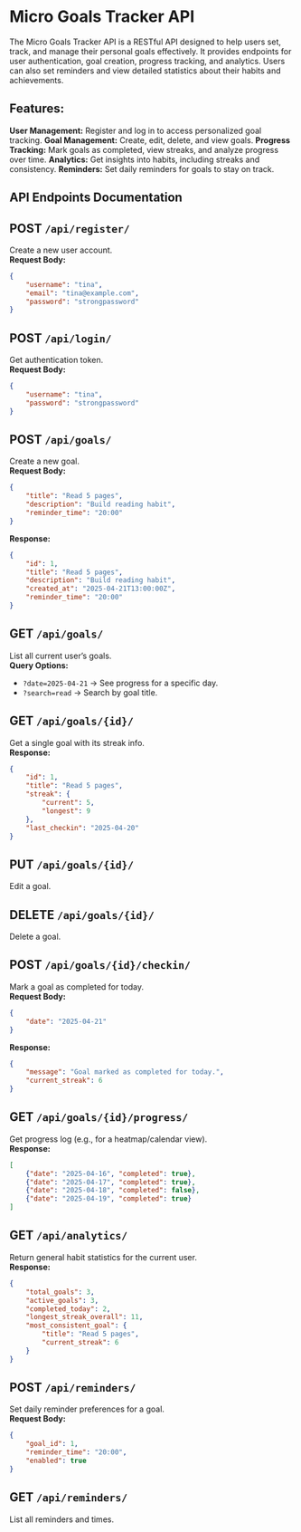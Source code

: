 #  Micro Goals Tracker API

The Micro Goals Tracker API is a RESTful API designed to help users set, track, and manage their personal goals effectively. It provides endpoints for user authentication, goal creation, progress tracking, and analytics. Users can also set reminders and view detailed statistics about their habits and achievements.

## Features:
**User Management:** Register and log in to access personalized goal tracking.
**Goal Management:** Create, edit, delete, and view goals.
**Progress Tracking:** Mark goals as completed, view streaks, and analyze progress over time.
**Analytics:** Get insights into habits, including streaks and consistency.
**Reminders:** Set daily reminders for goals to stay on track.

## API Endpoints Documentation

## POST `/api/register/`
Create a new user account.  
**Request Body:**
```json
{
    "username": "tina",
    "email": "tina@example.com",
    "password": "strongpassword"
}
```



## POST `/api/login/`
Get authentication token.  
**Request Body:**
```json
{
    "username": "tina",
    "password": "strongpassword"
}
```



## POST `/api/goals/`
Create a new goal.  
**Request Body:**
```json
{
    "title": "Read 5 pages",
    "description": "Build reading habit",
    "reminder_time": "20:00"
}
```
**Response:**
```json
{
    "id": 1,
    "title": "Read 5 pages",
    "description": "Build reading habit",
    "created_at": "2025-04-21T13:00:00Z",
    "reminder_time": "20:00"
}
```



## GET `/api/goals/`
List all current user’s goals.  
**Query Options:**
- `?date=2025-04-21` → See progress for a specific day.  
- `?search=read` → Search by goal title.



## GET `/api/goals/{id}/`
Get a single goal with its streak info.  
**Response:**
```json
{
    "id": 1,
    "title": "Read 5 pages",
    "streak": {
        "current": 5,
        "longest": 9
    },
    "last_checkin": "2025-04-20"
}
```



## PUT `/api/goals/{id}/`
Edit a goal.



## DELETE `/api/goals/{id}/`
Delete a goal.



## POST `/api/goals/{id}/checkin/`
Mark a goal as completed for today.  
**Request Body:**
```json
{
    "date": "2025-04-21"
}
```
**Response:**
```json
{
    "message": "Goal marked as completed for today.",
    "current_streak": 6
}
```



## GET `/api/goals/{id}/progress/`
Get progress log (e.g., for a heatmap/calendar view).  
**Response:**
```json
[
    {"date": "2025-04-16", "completed": true},
    {"date": "2025-04-17", "completed": true},
    {"date": "2025-04-18", "completed": false},
    {"date": "2025-04-19", "completed": true}
]
```



## GET `/api/analytics/`
Return general habit statistics for the current user.  
**Response:**
```json
{
    "total_goals": 3,
    "active_goals": 3,
    "completed_today": 2,
    "longest_streak_overall": 11,
    "most_consistent_goal": {
        "title": "Read 5 pages",
        "current_streak": 6
    }
}
```



## POST `/api/reminders/`
Set daily reminder preferences for a goal.  
**Request Body:**
```json
{
    "goal_id": 1,
    "reminder_time": "20:00",
    "enabled": true
}
```



## GET `/api/reminders/`
List all reminders and times.  